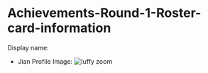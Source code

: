 # Achievements-Round-1-Roster-card-information
Display name:
* Jian 
Profile Image:
![luffy zoom](https://user-images.githubusercontent.com/113375154/206622848-f298210e-d070-4607-8d51-d9973ac616e7.png)
